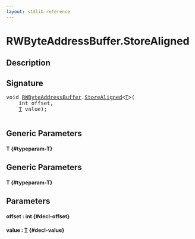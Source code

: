 ```yaml
---
layout: stdlib-reference
---
```


# RWByteAddressBuffer\.StoreAligned

## Description





## Signature 

<pre>
void <a href="/stdlib-reference/types/RWByteAddressBuffer/index" class="code_type">RWByteAddressBuffer</a>.<a href="/stdlib-reference/types/RWByteAddressBuffer/StoreAligned">StoreAligned</a>&lt;<a href="/stdlib-reference/types/RWByteAddressBuffer/StoreAligned#typeparam-T" class="code_type">T</a>&gt;(
    int <span class='code_param'>offset</span>,
    <a href="/stdlib-reference/types/RWByteAddressBuffer/StoreAligned#typeparam-T" class="code_type">T</a> <span class='code_param'>value</span>);

</pre>

## Generic Parameters

#### T {#typeparam-T}

## Generic Parameters

#### T {#typeparam-T}

## Parameters

#### offset  : int {#decl-offset}
#### value  : [T](/stdlib-reference/types/RWByteAddressBuffer/StoreAligned#typeparam-T) {#decl-value}

